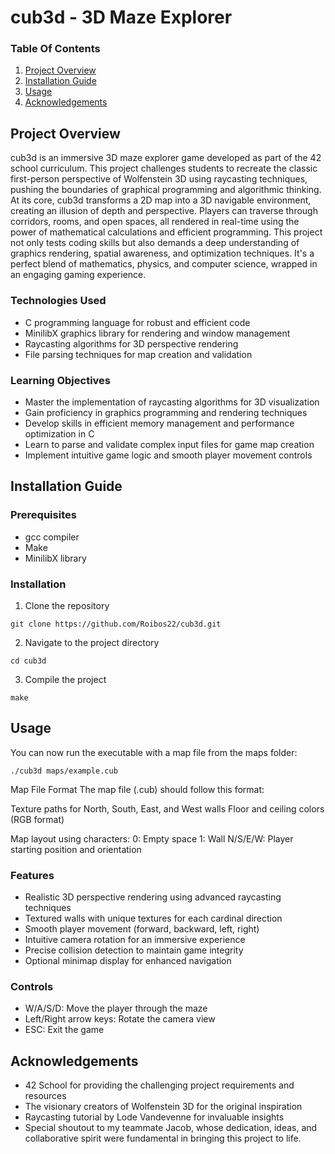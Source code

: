 # cub3d - 3D Maze Explorer

### Table Of Contents
1. [Project Overview](#project-overview)
2. [Installation Guide](#installation-guide)
3. [Usage](#usage)
4. [Acknowledgements](#acknowledgements)

## Project Overview

cub3d is an immersive 3D maze explorer game developed as part of the 42 school curriculum. This project challenges students to recreate the classic first-person perspective of Wolfenstein 3D using raycasting techniques, pushing the boundaries of graphical programming and algorithmic thinking.
At its core, cub3d transforms a 2D map into a 3D navigable environment, creating an illusion of depth and perspective. Players can traverse through corridors, rooms, and open spaces, all rendered in real-time using the power of mathematical calculations and efficient programming.
This project not only tests coding skills but also demands a deep understanding of graphics rendering, spatial awareness, and optimization techniques. It's a perfect blend of mathematics, physics, and computer science, wrapped in an engaging gaming experience.

### Technologies Used

- C programming language for robust and efficient code
- MinilibX graphics library for rendering and window management
- Raycasting algorithms for 3D perspective rendering
- File parsing techniques for map creation and validation

### Learning Objectives

- Master the implementation of raycasting algorithms for 3D visualization
- Gain proficiency in graphics programming and rendering techniques
- Develop skills in efficient memory management and performance optimization in C
- Learn to parse and validate complex input files for game map creation
- Implement intuitive game logic and smooth player movement controls

## Installation Guide

### Prerequisites

- gcc compiler
- Make
- MinilibX library

### Installation

1. Clone the repository
```
git clone https://github.com/Roibos22/cub3d.git
```
2. Navigate to the project directory
```
cd cub3d
```
3. Compile the project
```
make
```

## Usage
You can now run the executable with a map file from the maps folder:
```
./cub3d maps/example.cub
```

Map File Format
The map file (.cub) should follow this format:

Texture paths for North, South, East, and West walls
Floor and ceiling colors (RGB format)

Map layout using characters:
0: Empty space
1: Wall
N/S/E/W: Player starting position and orientation

### Features

- Realistic 3D perspective rendering using advanced raycasting techniques
- Textured walls with unique textures for each cardinal direction
- Smooth player movement (forward, backward, left, right)
- Intuitive camera rotation for an immersive experience
- Precise collision detection to maintain game integrity
- Optional minimap display for enhanced navigation

### Controls

- W/A/S/D: Move the player through the maze
- Left/Right arrow keys: Rotate the camera view
- ESC: Exit the game

## Acknowledgements

- 42 School for providing the challenging project requirements and resources
- The visionary creators of Wolfenstein 3D for the original inspiration
- Raycasting tutorial by Lode Vandevenne for invaluable insights
- Special shoutout to my teammate Jacob, whose dedication, ideas, and collaborative spirit were fundamental in bringing this project to life.

